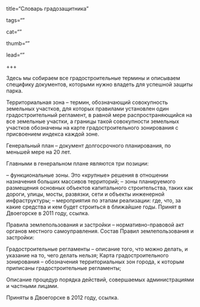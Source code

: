 title=“Cловарь градозащитника”

tags=“”

cat=“”

thumb=“”

lead=“”

+++

Здесь мы собираем все градостроительные термины и описываем специфику документов, которыми нужно владеть для успешной защиты парка.

Территориальная зона – термин, обозначающий совокупность земельных участков, для которых правилами установлен один градостроительный регламент, в равной мере распространяющийся на все земельные участки, а границы такой совокупности земельных участков обозначены на карте градостроительного зонирования с присвоением индекса каждой зоне.

Генеральный план – документ долгосрочного планирования, по меньшей мере на 20 лет.

Главными в генеральном плане являются три позиции:

– функциональные зоны. Это «крупные» решения в отношении назначения больших массивов территорий;
– зоны планируемого размещения основных объектов капитального строительства, таких как дороги, улицы, мосты, развязки, сети и объекты инженерной инфраструктуры;
– мероприятия по этапам реализации: где, что, за какие средства и кем будет строиться в ближайшие годы. 
Принят в Двоегорске в 2011 году, ссылка.

Правила землепользования и застройки – нормативно-правовой акт органов местного самоуправления. 
Состав Правил землепользования и застройки: 

Градостроительные регламенты – описание того, что можно делать, и указание на то, чего делать нельзя; 
Карта градостроительного зонирования – обозначения территориальных зон города, к которым приписаны градостроительные регламенты; 

Описание процедур порядка действий, совершаемых администрациями и частными лицами. 

Приняты в Двоегорске в 2012 году, ссылка.
